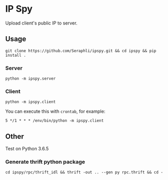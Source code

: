 # IP Spy

Upload client's public IP to server.

## Usage

`git clone https://github.com/Seraphli/ipspy.git && cd ipspy && pip install .`

### Server

`python -m ipspy.server`

### Client

`python -m ipspy.client`

You can execute this with `crontab`, for example:

`5 */1 * * * /env/bin/python -m ipspy.client`

## Other

Test on Python 3.6.5

### Generate thrift python package

`cd ipspy/rpc/thrift_idl && thrift -out .. --gen py rpc.thrift && cd -`
